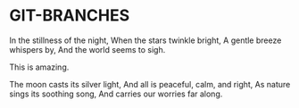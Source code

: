 # GIT-BRANCHES

In the stillness of the night,
When the stars twinkle bright,
A gentle breeze whispers by,
And the world seems to sigh.

This is amazing.

The moon casts its silver light,
And all is peaceful, calm, and right,
As nature sings its soothing song,
And carries our worries far along.
